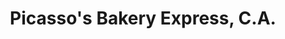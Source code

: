 ---
title: "Picasso's Bakery Express, C.A."
url: /ciudad-guayana-puerto-ordaz/picassos-bakery-express-c-a/
shop: Bäckerei
---